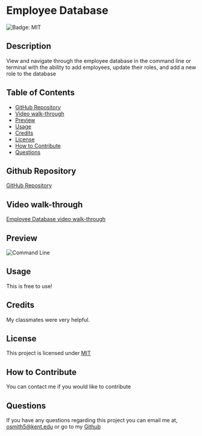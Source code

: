 # Employee Database

![Badge: MIT](https://img.shields.io/badge/License-MIT-blue.svg)

## Description

View and navigate through the employee database in the command line or terminal with the ability to add employees, update their roles, and add a new role to the database

## Table of Contents

- [GitHub Repository](#github-repository)
- [Video walk-through](#video-walk-through)
- [Preview](#preview)
- [Usage](#usage)
- [Credits](#credits)
- [License](#license)
- [How to Contribute](#how-to-contribute)
- [Questions](#questions)

## Github Repository

[GitHub Repository](https://github.com/Liv-5/Employee-Database)

## Video walk-through

[Employee Database video walk-through](https://drive.google.com/file/d/1CD9HGr5VwAzfSsp_g3d-nUSvb2OEFK6k/view)

## Preview

![Command Line](./imgs/ssNodeIndexjs.PNG)

## Usage

This is free to use!

## Credits

My classmates were very helpful.

## License

This project is licensed under [MIT](https://opensource.org/licenses/MIT)

## How to Contribute

You can contact me if you would like to contribute

## Questions

If you have any questions regarding this project you can email me at, [ osmith5@kent.edu](mailto:osmith5@kent.edu) or go to my [Github](https://github.com/Liv-5)
